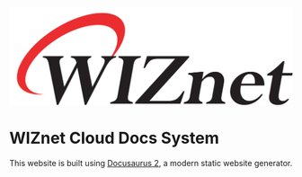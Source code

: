![](croppedwiznetlogo.png)

# WIZnet Cloud Docs System

This website is built using [Docusaurus 2](https://v2.docusaurus.io/), a modern static website generator.
